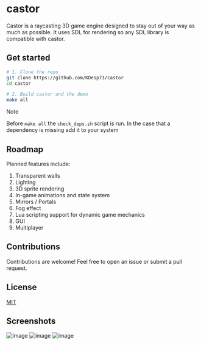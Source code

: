 # castor

Castor is a raycasting 3D game engine designed to stay out of your way as much as possible. It uses SDL for rendering so any SDL library is compatible with castor.

## Get started

```bash
# 1. Clone the repo
git clone https://github.com/KDesp73/castor
cd castor

# 2. Build castor and the demo
make all
```

> [!NOTE]
> Before `make all` the `check_deps.sh` script is run. In the case that a 
> dependency is missing add it to your system

## Roadmap

Planned features include:

1. Transparent walls
2. Lighting
3. 3D sprite rendering
4. In-game animations and state system
5. Mirrors / Portals
6. Fog effect
7. Lua scripting support for dynamic game mechanics
8. GUI
9. Multiplayer


## Contributions
Contributions are welcome! Feel free to open an issue or submit a pull request.

## License
[MIT](./LICENSE)

## Screenshots

![image](https://github.com/user-attachments/assets/3db47cbc-44df-47a3-95f9-a5e8694652d1)
![image](https://github.com/user-attachments/assets/eb8e0123-a67b-49e0-99a9-b2f982d7d2f2)
![image](https://github.com/user-attachments/assets/87453fe0-093f-488b-bca6-7bac9819bda8)

